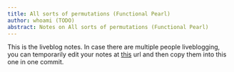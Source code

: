 ```yaml
---
title: All sorts of permutations (Functional Pearl)
author: whoami (TODO)
abstract: Notes on All sorts of permutations (Functional Pearl)
---
```


This is the liveblog notes.  In case there are multiple
people liveblogging, you can temporarily edit your notes
at [this](all-sorts-of-permuta/template.md) url and then copy them into this one in one
commit.
